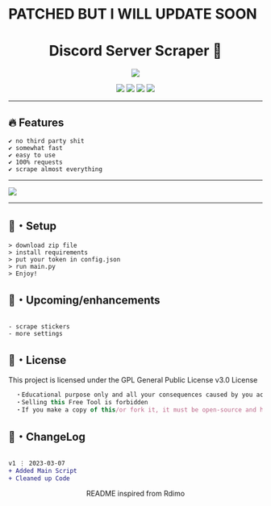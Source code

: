 # PATCHED BUT I WILL UPDATE SOON

<h1 align="center">
  Discord Server Scraper 🚀
</h1>


<p align="center"> 
  <kbd>
<img src="https://steamuserimages-a.akamaihd.net/ugc/848220336393851174/73E4DDF575623F925D0E727FBB0AE67EBFF6902E/?imw=637&imh=358&ima=fit&impolicy=Letterbox&imcolor=%23000000&letterbox=true"></img>
  </kbd>
</p>

<p align="center">
  <img src="https://img.shields.io/github/languages/top/xKiian/discord-server-cloner?style=flat-square">
  <img src="https://img.shields.io/github/last-commit/xKiian/discord-server-cloner?style=flat-square">
  <img src="https://img.shields.io/github/stars/xKiian/discord-server-cloner?color=7F9DE0&label=Stars&style=flat-square">
  <img src="https://img.shields.io/github/forks/xKiian/discord-server-cloner?color=7F9DE0&label=Forks&style=flat-square">
</p>



---

## :fire: Features
```sh-session
✔ no third party shit
✔ somewhat fast
✔ easy to use
✔ 100% requests
✔ scrape almost everything
```
---

<img src="https://cdn.discordapp.com/attachments/1004679809365975100/1082734735043866784/Screenshot_2023-03-07_194056.png">

---

## 🚀・Setup

```sh-session
> download zip file
> install requirements
> put your token in config.json
> run main.py
> Enjoy!
```

## 🎉・Upcoming/enhancements
```sh-session

- scrape stickers
- more settings
```


## 📄・License

This project is licensed under the GPL General Public License v3.0 License
```js
  ・Educational purpose only and all your consequences caused by you actions is your responsibility
  ・Selling this Free Tool is forbidden
  ・If you make a copy of this/or fork it, it must be open-source and have credits linking to this repo
```

## 💭・ChangeLog

```diff

v1 ⋮ 2023-03-07
+ Added Main Script
+ Cleaned up Code
```

<p align="center">
  README inspired from Rdimo
</p>
 
